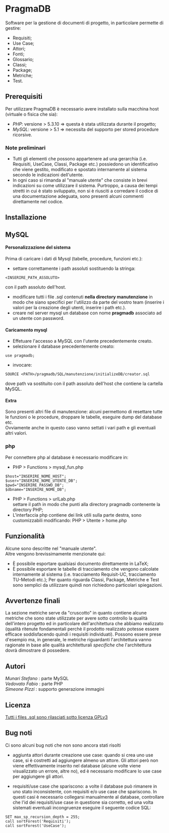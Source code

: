 # PragmaDB

Software per la gestione di documenti di progetto, in particolare permette di gestire:
* Requisiti;
* Use Case;
* Attori;
* Fonti;
* Glossario;
* Classi;
* Package;
* Metriche;
* Test.

## Prerequisiti
Per utilizzare PragmaDB è necessario avere installato sulla macchina
host (virtuale o fisica che sia):
* *PHP*: versione > 5.3.10 => questa è stata utilizzata durante il progetto;
* *MySQL*: versione > 5.1 => necessita del supporto per stored procedure ricorsive.  

### Note preliminari
* Tutti gli elementi che possono appartenere ad una gerarchia (i.e. Requisiti,
  UseCase, Classi, Package etc.) possiedono un identificativo che viene gestito,
  modificato e spostato internamente al sistema secondo le indicazioni dell'utente.
* In ogni caso si rimanda al "manuale utente" che consiste in brevi indicazioni
  su come utilizzare il sistema. Purtroppo, a causa dei tempi stretti in cui
  è stato sviluppato, non si è riusciti a corredare il codice di una
  documentazione adeguata, sono presenti alcuni commenti direttamente nel codice.

## Installazione
## MySQL
#### Personalizzazione del sistema
Prima di caricare i dati di Mysql (tabelle, procedure, funzioni etc.):
* settare correttamente i path assoluti sostituendo la stringa:
```
<INSERIRE_PATH_ASSOLUTO>
```
con il path assoluto dell'host.
* modificare tutti i file .sql contenuti **nella directory manutenzione** in modo
che siano specifici per l'utilizzo da parte del vostro team
(inserire i valori per la creazione degli utenti, inserire i path etc.).
* creare nel server mysql un database con nome **pragmadb** associato ad un
utente con password.  

#### Caricamento mysql
* Effetuare l'accesso a MySQL con l'utente precedentemente creato.
* selezionare il database precedentemente creato:
```
use pragmadb;
```
* invocare:
```
SOURCE <PATH>/pragmadb/SQL/manutenzione/initializeDB/creator.sql
```
dove path va sostituito con il path assoluto dell'host che contiene
la cartella MySQL.

#### Extra
Sono presenti altri file di manutenzione: alcuni permettono di resettare tutte
le funzioni o le procedure, droppare le tabelle, eseguire dump del database etc.  
Ovviamente anche in questo caso vanno settati i vari path e gli eventuali altri valori.
### php
Per connettere php al database è necessario modificare in:
* PHP > Functions > mysql_fun.php
```
$host="INSERIRE_NOME_HOST";
$user="INSERIRE_NOME_UTENTE_DB";
$pwd="INSERIRE_PASSWD_DB";
$dbname="INSERIRE_NOME_DB";
```  
* PHP > Functions > urlLab.php  
settare il path in modo che punti alla directory pragmadb contenente la directory PHP;
* L'interfaccia php contiene dei link utili sulla parte destra, sono
customizzabili modificando:
 PHP > Utente > home.php  

## Funzionalità
Alcune sono descritte nel "manuale utente".  
Altre vengono brevissimamente menzionate qui:
* È possibile esportare qualsiasi documento direttamente in LaTeX;
* È possibile esportare le tabelle di tracciamento che vengono calcolate
internamente al sistema (i.e. tracciamento Requisit-UC, tracciamento TU-Metodi etc.);
Per quanto riguarda  Classi, Package, Metriche e Test sono semplici da utilizzare
quindi non richiedono particolari spiegazioni.

## Avvertenze finali
La sezione metriche serve da "cruscotto" in quanto contiene alcune metriche che
sono state utilizzate per avere sotto controllo la qualità dell'intero progetto
ed in particolare dell'architettura che abbiamo realizzato (qualità
  ritenute fondamentali perchè il prodotto realizzato potesse essere efficace
  soddisfacendo quindi i requisiti individuati).
  Possono essere prese d'esempio ma, in generale, le metriche riguardanti
  l'architettura vanno ragionate in base alle qualità architetturali *specifiche*
  che l'architettura dovrà dimostrare di possedere.

## Autori
*Munari Stefano* : parte MySQL  
*Vedovato Fabio* : parte PHP  
*Simeone Pizzi* : supporto generazione immagini
## Licenza
[Tutti i files .sql sono rilasciati sotto licenza GPLv3](https://github.com/StefanoMunari/PragmaDB/blob/master/LICENSE)

## Bug noti
Ci sono alcuni bug noti che non sono ancora stati risolti

* aggiunta attori durante creazione use case: quando si crea uno use case, si è costretti ad aggiungere almeno un attore. Gli attori però non viene effettivamente inserito nel database (alcune volte viene visualizzato un errore, altre no), ed è necessario modificare lo use case per aggiungere gli attori.

* requisiti/use case che spariscono: a volte il database può rimanere in uno stato inconsistente, con requisiti e/o use case che
 spariscono. In questi casi è necessario collegarsi manualmente al database, controllare che l'id dei requisiti/use case in questione sia corretto, ed una volta sistemati eventuali incongruenze eseguire il seguente codice SQL:

```
SET max_sp_recursion_depth = 255;  
call sortForest('Requisiti');
call sortForest('UseCase');
```
